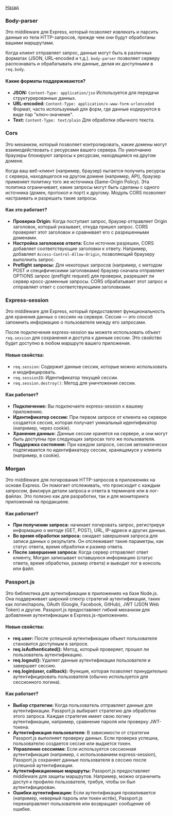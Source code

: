 [Назад](../README.md)

### Body-parser

Это middleware для Express, который позволяет извлекать и парсить данные из тела HTTP-запросов, 
прежде чем они будут обработаны вашими маршрутами.

Когда клиент отправляет запрос, данные могут быть в различных форматах (JSON, URL-encoded и т.д.). `body-parser` 
позволяет серверу распознавать и обрабатывать эти данные, делая их доступными в ``req.body``.

#### Какие форматы поддерживаются?
- **JSON:** ``Content-Type: application/jso`` Используется для передачи структурированных данных.
- **URL-encoded:** ``Content-Type: application/x-www-form-urlencoded`` Формат, часто используемый для форм, 
где данные кодируются в виде пар "ключ-значение".
- **Text:** ``Content-Type: text/plain`` Для обработки обычного текста.

### Cors

Это механизм, который позволяет контролировать, какие домены могут взаимодействовать с ресурсами вашего сервера. 
По умолчанию браузеры блокируют запросы к ресурсам, находящимся на другом домене.

Когда ваш веб-клиент (например, браузер) пытается получить ресурсы с сервера, находящегося на другом домене 
(например, API), браузер применяет политику того же источника (Same-Origin Policy). Эта политика ограничивает, 
какие запросы могут быть сделаны с одного источника (домен, протокол и порт) к другому. Модуль CORS позволяет 
настраивать и разрешать такие запросы.

#### Как это работает?
- **Проверка Origin:** Когда поступает запрос, браузер отправляет Origin заголовок, который указывает, 
откуда пришел запрос. CORS проверяет этот заголовок и сравнивает его с разрешенными доменами.
- **Настройка заголовков ответа:** Если источник разрешен, CORS добавляет соответствующие заголовки к ответу. 
Например, добавляет ``Access-Control-Allow-Origin``, позволяющий браузеру выполнить запрос.
- **Preflight запросы:** Для некоторых запросов (например, с методом POST и специфическими заголовками) браузер 
сначала отправляет OPTIONS запрос (preflight request) для проверки, разрешает ли сервер кросс-доменные запросы. 
CORS обрабатывает этот запрос и отправляет ответ с соответствующими заголовками.

### Express-session

Это middleware для Express, который предоставляет функциональность для хранения данных о 
сессиях на сервере. Сессия — это способ запомнить информацию о пользователе между его запросами.

После подключения express-session вы можете использовать объект ``req.session`` для сохранения и доступа к данным 
сессии. Это свойство будет доступно в любом маршруте вашего приложения.

#### Новые свойства:
- `req.session`: Содержит данные сессии, которые можно использовать и модифицировать.
- `req.sessionID`: Идентификатор текущей сессии.
- `req.session.destroy()`: Метод для уничтожения сессии.

#### Как работает?
  - **Подключение:** Вы подключаете express-session к вашему приложению.
  - **Идентификатор сессии:** При первом запросе от клиента на сервере создается сессия, которая получает 
  уникальный идентификатор (например, через cookie).
  - **Хранение данных:** Данные сессии хранятся на сервере, и они могут быть доступны при следующих запросах того 
  же пользователя.
  - **Поддержка состояния:** При каждом запросе, сессия автоматически подтягивается по идентификатору сессии, 
  хранящемуся у клиента (например, в cookie).

### Morgan

Это middleware для логирования HTTP-запросов в приложениях на основе Express. Он помогает отслеживать, 
что происходит с каждым запросом, фиксируя детали запроса и ответа в терминале или в лог-файлах. Это полезно как 
для разработки, так и для мониторинга приложений на продакшене.

#### Как работает?
- **При получении запроса:** начинает логировать запрос, регистрируя информацию о методе (GET, POST), URL, IP-адресе 
и других данных.
- **Во время обработки запроса:** ожидает завершения запроса для записи данных о результате. Он отслеживает такие 
параметры, как статус ответа, время обработки и размер ответа.
- **После завершения запроса:** Когда сервер отправляет ответ клиенту, Morgan записывает оставшуюся информацию 
(статус ответа, время обработки, размер ответа) и выводит лог в консоль или файл.

### Passport.js

Это библиотека для аутентификации в приложениях на базе Node.js. Она поддерживает широкий спектр 
стратегий аутентификации, таких как логин/пароль, OAuth (Google, Facebook, GitHub), JWT (JSON Web Token) и другие. 
Passport.js предоставляет гибкий механизм для добавления аутентификации в Express.js-приложениях.

#### Новые свойства:
- **req.user:** После успешной аутентификации объект пользователя становится доступным в запросе.
- **req.isAuthenticated():** Метод, который проверяет, прошел ли пользователь аутентификацию.
- **req.logout():** Удаляет данные аутентификации пользователя и завершает сессию.
- **req.login(user, callback):** Функция, которая позволяет принудительно аутентифицировать пользователя 
(обычно используется для сессионного логина).

#### Как работает?
- **Выбор стратегии:** Когда пользователь отправляет данные для аутентификации. Passport.js выбирает стратегию 
для обработки этого запроса. Каждая стратегия имеет свою логику аутентификации, например, сравнение пароля или 
проверку JWT-токена.
- **Аутентификация пользователя:** В зависимости от стратегии Passport.js выполняет проверку данных. Если проверка 
успешна, пользователю создается сессия или выдается токен.
- **Управление сессиями:** Если используется сессионная аутентификация (например, с использованием express-session), 
Passport.js сохраняет данные пользователя в сессию после успешной аутентификации.
- **Аутентификационные маршруты:** Passport.js предоставляет middleware для защиты маршрутов. Например, можно 
ограничить доступ к профилю пользователя, требуя, чтобы он был аутентифицирован.
- **Ошибки аутентификации:** Если аутентификация проваливается (например, неверный пароль или токен истёк), 
Passport.js перенаправляет пользователя или возвращает сообщение об ошибке.
